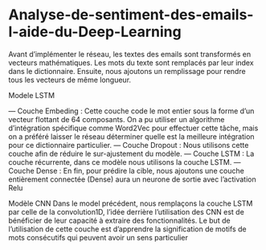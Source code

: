 # Analyse-de-sentiment-des-emails-l-aide-du-Deep-Learning
Avant d’implémenter le réseau, les textes des emails sont transformés en vecteurs
mathématiques. Les mots du texte sont remplacés par leur index dans le dictionnaire.
Ensuite, nous ajoutons un remplissage pour rendre tous les vecteurs de même longueur.

Modele  LSTM

— Couche Embeding : Cette couche code le mot entier sous la forme d’un vecteur
flottant de 64 composants. On a pu utiliser un algorithme d’intégration spécifique
comme Word2Vec pour effectuer cette tâche, mais on a préféré laisser le réseau
déterminer quelle est la meilleure intégration pour ce dictionnaire particulier.
— Couche Dropout : Nous utilisons cette couche afin de réduire le sur-ajustement
du modèle.
— Couche LSTM : La couche récurrente, dans ce modèle nous utilisons la couche
LSTM. 
— Couche Dense : En fin, pour prédire la cible, nous ajoutons une couche entièrement
connectée (Dense) aura un neurone de sortie avec l’activation Relu


Modèle CNN
Dans le model précédent, nous remplaçons la couche LSTM par celle de la convolution1D,
l’idée derrière l’utilisation des CNN est de bénéficier de leur capacité à extraire
des fonctionnalités. Le but de l’utilisation de cette couche est d’apprendre la signification
de motifs de mots consécutifs qui peuvent avoir un sens particulier
